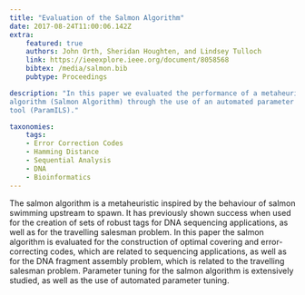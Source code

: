 ```yaml
---
title: "Evaluation of the Salmon Algorithm"
date: 2017-08-24T11:00:06.142Z
extra:
    featured: true
    authors: John Orth, Sheridan Houghten, and Lindsey Tulloch 
    link: https://ieeexplore.ieee.org/document/8058568
    bibtex: /media/salmon.bib
    pubtype: Proceedings

description: "In this paper we evaluated the performance of a metaheuristic
algorithm (Salmon Algorithm) through the use of an automated parameter tuning
tool (ParamILS)."

taxonomies:
    tags:
    - Error Correction Codes
    - Hamming Distance
    - Sequential Analysis
    - DNA
    - Bioinformatics
---
```

The salmon algorithm is a metaheuristic inspired by the behaviour of salmon swimming upstream to spawn. It has previously shown success when used for the creation of sets of robust tags for DNA sequencing applications, as well as for the travelling salesman problem. In this paper the salmon algorithm is evaluated for the construction of optimal covering and error-correcting codes, which are related to sequencing applications, as well as for the DNA fragment assembly problem, which is related to the travelling salesman problem. Parameter tuning for the salmon algorithm is extensively studied, as well as the use of automated parameter tuning.
